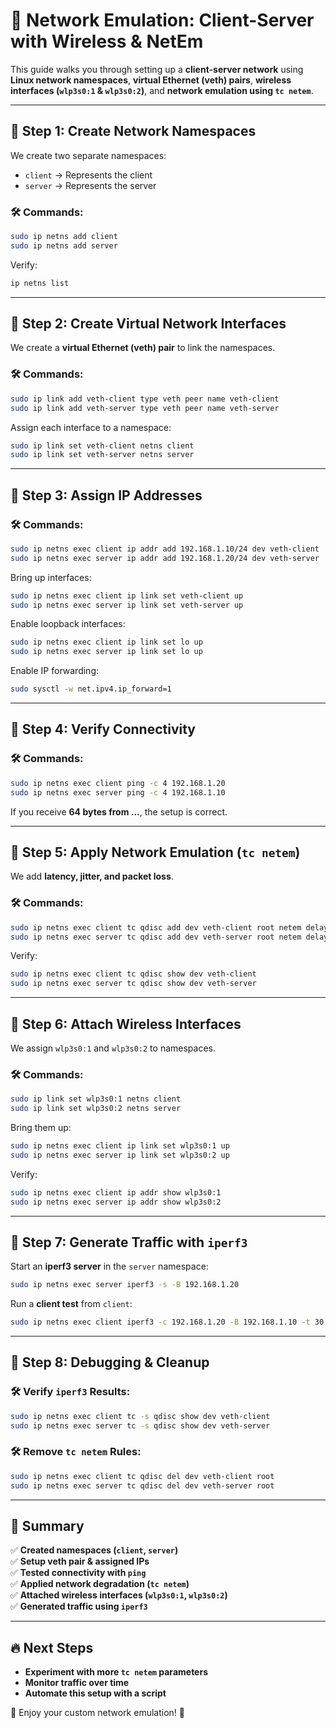 # 🚀 Network Emulation: Client-Server with Wireless & NetEm

This guide walks you through setting up a **client-server network** using **Linux network namespaces**, **virtual Ethernet (veth) pairs**, **wireless interfaces (`wlp3s0:1` & `wlp3s0:2`)**, and **network emulation using `tc netem`**.

---

## 🔹 Step 1: Create Network Namespaces
We create two separate namespaces:
- `client` → Represents the client
- `server` → Represents the server

### 🛠 Commands:
```bash
sudo ip netns add client
sudo ip netns add server
```
Verify:
```bash
ip netns list
```

---

## 🔹 Step 2: Create Virtual Network Interfaces
We create a **virtual Ethernet (veth) pair** to link the namespaces.

### 🛠 Commands:
```bash
sudo ip link add veth-client type veth peer name veth-client
sudo ip link add veth-server type veth peer name veth-server

```

Assign each interface to a namespace:
```bash
sudo ip link set veth-client netns client
sudo ip link set veth-server netns server
```

---

## 🔹 Step 3: Assign IP Addresses
### 🛠 Commands:
```bash
sudo ip netns exec client ip addr add 192.168.1.10/24 dev veth-client
sudo ip netns exec server ip addr add 192.168.1.20/24 dev veth-server
```

Bring up interfaces:
```bash
sudo ip netns exec client ip link set veth-client up
sudo ip netns exec server ip link set veth-server up
```

Enable loopback interfaces:
```bash
sudo ip netns exec client ip link set lo up
sudo ip netns exec server ip link set lo up
```

Enable IP forwarding:
```bash
sudo sysctl -w net.ipv4.ip_forward=1
```

---

## 🔹 Step 4: Verify Connectivity
### 🛠 Commands:
```bash
sudo ip netns exec client ping -c 4 192.168.1.20
sudo ip netns exec server ping -c 4 192.168.1.10
```
If you receive **64 bytes from ...**, the setup is correct.

---

## 🔹 Step 5: Apply Network Emulation (`tc netem`)
We add **latency, jitter, and packet loss**.

### 🛠 Commands:
```bash
sudo ip netns exec client tc qdisc add dev veth-client root netem delay 10ms 5ms loss 1%
sudo ip netns exec server tc qdisc add dev veth-server root netem delay 10ms 5ms loss 1%
```

Verify:
```bash
sudo ip netns exec client tc qdisc show dev veth-client
sudo ip netns exec server tc qdisc show dev veth-server
```

---

## 🔹 Step 6: Attach Wireless Interfaces
We assign `wlp3s0:1` and `wlp3s0:2` to namespaces.

### 🛠 Commands:
```bash
sudo ip link set wlp3s0:1 netns client
sudo ip link set wlp3s0:2 netns server
```

Bring them up:
```bash
sudo ip netns exec client ip link set wlp3s0:1 up
sudo ip netns exec server ip link set wlp3s0:2 up
```

Verify:
```bash
sudo ip netns exec client ip addr show wlp3s0:1
sudo ip netns exec server ip addr show wlp3s0:2
```

---

## 🔹 Step 7: Generate Traffic with `iperf3`
Start an **iperf3 server** in the `server` namespace:
```bash
sudo ip netns exec server iperf3 -s -B 192.168.1.20
```
Run a **client test** from `client`:
```bash
sudo ip netns exec client iperf3 -c 192.168.1.20 -B 192.168.1.10 -t 30
```

---

## 🔹 Step 8: Debugging & Cleanup
### 🛠 Verify `iperf3` Results:
```bash
sudo ip netns exec client tc -s qdisc show dev veth-client
sudo ip netns exec server tc -s qdisc show dev veth-server
```

### 🛠 Remove `tc netem` Rules:
```bash
sudo ip netns exec client tc qdisc del dev veth-client root
sudo ip netns exec server tc qdisc del dev veth-server root
```

---

## 🔹 Summary
✅ **Created namespaces (`client`, `server`)**  
✅ **Setup veth pair & assigned IPs**  
✅ **Tested connectivity with `ping`**  
✅ **Applied network degradation (`tc netem`)**  
✅ **Attached wireless interfaces (`wlp3s0:1`, `wlp3s0:2`)**  
✅ **Generated traffic using `iperf3`**  

---

## 🔥 Next Steps
- **Experiment with more `tc netem` parameters**
- **Monitor traffic over time**
- **Automate this setup with a script**

🚀 Enjoy your custom network emulation! 🎯


